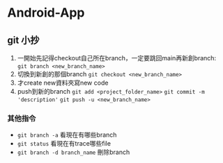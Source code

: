 # Android-App
## git 小抄
1. 一開始先記得checkout自己所在branch，一定要跳回main再新創branch:
```git branch <new_branch_name>```
2. 切換到新創的那個branch
```git checkout <new_branch_name>```
3. 才create new資料夾寫new code
4. push到新的branch
```git add <project_folder_name>```
```git commit -m 'description'```
```git push -u <new_branch_name>```

### 其他指令
* ```git branch -a``` 看現在有哪些branch
* ```git status``` 看現在有trace哪些file
* ```git branch -d branch_name``` 刪除branch
